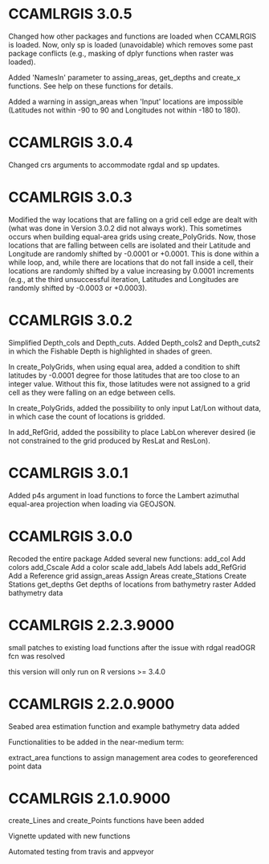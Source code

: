 # CCAMLRGIS 3.0.5

Changed how other packages and functions are loaded when CCAMLRGIS is loaded. Now, only sp is loaded (unavoidable) which removes some past package conflicts (e.g., masking of dplyr functions when raster was loaded).

Added 'NamesIn' parameter to assing_areas, get_depths and create_x functions. See help on these functions for details.

Added a warning in assign_areas when 'Input' locations are impossible (Latitudes not within -90 to 90 and Longitudes not within -180 to 180).


# CCAMLRGIS 3.0.4

Changed crs arguments to accommodate rgdal and sp updates.

# CCAMLRGIS 3.0.3

Modified the way locations that are falling on a grid cell edge are dealt with (what was done in Version 3.0.2 did not always work). This sometimes occurs when building equal-area grids using create_PolyGrids. Now, those locations that are falling between cells are isolated and their Latitude and Longitude are randomly shifted by -0.0001 or +0.0001. This is done within a while loop, and, while there are locations that do not fall inside a cell, their locations are randomly shifted by a value increasing by 0.0001 increments (e.g., at the third unsuccessful iteration, Latitudes and Longitudes are randomly shifted by -0.0003 or +0.0003).

# CCAMLRGIS 3.0.2

Simplified Depth_cols and Depth_cuts. Added Depth_cols2 and Depth_cuts2 in which the Fishable Depth is highlighted in shades of green.

In create_PolyGrids, when using equal area, added a condition to shift latitudes by -0.0001 degree for those latitudes that are too close to an integer value. Without this fix, those latitudes were not assigned to a grid cell as they were falling on an edge between cells.

In create_PolyGrids, added the possibility to only input Lat/Lon without data, in which case the count of locations is gridded.

In add_RefGrid, added the possibility to place LabLon wherever desired (ie not constrained to the grid produced by ResLat and ResLon).


# CCAMLRGIS 3.0.1

Added p4s argument in load functions to force the Lambert azimuthal equal-area projection when loading via GEOJSON. 

# CCAMLRGIS 3.0.0

Recoded the entire package
Added several new functions:
  add_col	Add colors
  add_Cscale	Add a color scale
  add_labels	Add labels
  add_RefGrid	Add a Reference grid
  assign_areas	Assign Areas
  create_Stations	Create Stations
  get_depths	Get depths of locations from bathymetry raster
Added bathymetry data


# CCAMLRGIS 2.2.3.9000

small patches to existing load functions after the issue with rdgal readOGR fcn was resolved

this version will only run on R versions >= 3.4.0 


# CCAMLRGIS 2.2.0.9000

Seabed area estimation function and example bathymetry data added 

Functionalities to be added in the near-medium term:

extract_area functions to assign management area codes to georeferenced point data 


# CCAMLRGIS 2.1.0.9000

create_Lines and create_Points functions have been added

Vignette updated with new functions

Automated testing from travis and appveyor



